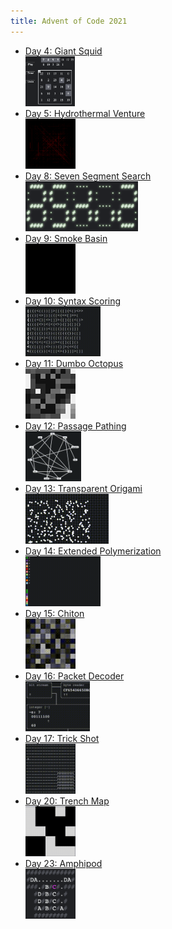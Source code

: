 ```yaml
---
title: Advent of Code 2021
---
```


* [Day 4: Giant Squid\
​<img src="day/4/bingo.png" height="80">](day/4/)
* [Day 5: Hydrothermal Venture\
​<img src="day/5/vents.png" height="80">](day/5/)
* [Day 8: Seven Segment Search\
​<img src="day/8/seven.png" height="80">](day/8/)
* [Day 9: Smoke Basin\
​<img src="day/9/smog.gif" height="80">](day/9/)
* [Day 10: Syntax Scoring\
​<img src="day/10/syntax.gif" height="80">](day/10/)
* [Day 11: Dumbo Octopus\
​<img src="day/11/flash.png" height="80">](day/11/)
* [Day 12: Passage Pathing\
​<img src="day/12/search.gif" height="80">](day/12/)
* [Day 13: Transparent Origami\
​<img src="day/13/fold.gif" height="80">](day/13/)
* [Day 14: Extended Polymerization\
​<img src="day/14/chart.gif" height="80">](day/14/)
* [Day 15: Chiton\
​<img src="day/15/search.gif" height="80">](day/15/)
* [Day 16: Packet Decoder\
​<img src="day/16/device.gif" height="80">](day/16/)
* [Day 17: Trick Shot\
​<img src="day/17/probe.gif" height="80">](day/17/)
* [Day 20: Trench Map\
​<img src="day/20/enhance.gif" height="80">](day/20/)
* [Day 23: Amphipod\
<img src="day/23/dada.png" height="80">](day/23/)